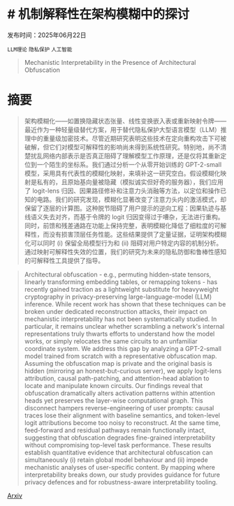 # # 机制解释性在架构模糊中的探讨

发布时间：2025年06月22日

`LLM理论` `隐私保护` `人工智能`

> Mechanistic Interpretability in the Presence of Architectural Obfuscation

# 摘要

> 架构模糊化——如置换隐藏状态张量、线性变换嵌入表或重新映射令牌——最近作为一种轻量级替代方案，用于替代隐私保护大型语言模型（LLM）推理中的重量级加密技术。尽管近期研究表明这些技术在定向重构攻击下可被破解，但它们对模型可解释性的影响尚未得到系统性研究。特别地，尚不清楚扰乱网络内部表示是否真正阻碍了理解模型工作原理，还是仅将其重新定位到一个陌生的坐标系。我们通过分析一个从零开始训练的 GPT-2-small 模型，采用具有代表性的模糊化映射，来填补这一研究空白。假设模糊化映射是私有的，且原始基向量被隐藏（模拟诚实但好奇的服务器），我们应用了 logit-lens 归因、因果路径修补和注意力头消融等方法，以定位和操作已知的电路。我们的研究发现，模糊化显著改变了注意力头内的激活模式，却保留了逐层的计算图。这种脱节阻碍了用户提示的逆向工程：因果轨迹与基线语义失去对齐，而基于令牌的 logit 归因变得过于嘈杂，无法进行重构。同时，前馈和残差通路在功能上保持完整，表明模糊化降低了细粒度的可解释性，而没有损害顶层任务性能。这些结果提供了定量证据，证明架构模糊化可以同时 (i) 保留全局模型行为和 (ii) 阻碍对用户特定内容的机制分析。通过映射可解释性失效的位置，我们的研究为未来的隐私防御和鲁棒性感知的可解释性工具提供了指导。

> Architectural obfuscation - e.g., permuting hidden-state tensors, linearly transforming embedding tables, or remapping tokens - has recently gained traction as a lightweight substitute for heavyweight cryptography in privacy-preserving large-language-model (LLM) inference. While recent work has shown that these techniques can be broken under dedicated reconstruction attacks, their impact on mechanistic interpretability has not been systematically studied. In particular, it remains unclear whether scrambling a network's internal representations truly thwarts efforts to understand how the model works, or simply relocates the same circuits to an unfamiliar coordinate system. We address this gap by analyzing a GPT-2-small model trained from scratch with a representative obfuscation map. Assuming the obfuscation map is private and the original basis is hidden (mirroring an honest-but-curious server), we apply logit-lens attribution, causal path-patching, and attention-head ablation to locate and manipulate known circuits. Our findings reveal that obfuscation dramatically alters activation patterns within attention heads yet preserves the layer-wise computational graph. This disconnect hampers reverse-engineering of user prompts: causal traces lose their alignment with baseline semantics, and token-level logit attributions become too noisy to reconstruct. At the same time, feed-forward and residual pathways remain functionally intact, suggesting that obfuscation degrades fine-grained interpretability without compromising top-level task performance. These results establish quantitative evidence that architectural obfuscation can simultaneously (i) retain global model behaviour and (ii) impede mechanistic analyses of user-specific content. By mapping where interpretability breaks down, our study provides guidance for future privacy defences and for robustness-aware interpretability tooling.

[Arxiv](https://arxiv.org/abs/2506.18053)